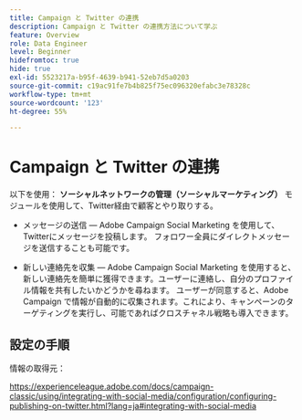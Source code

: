 ```yaml
---
title: Campaign と Twitter の連携
description: Campaign と Twitter の連携方法について学ぶ
feature: Overview
role: Data Engineer
level: Beginner
hidefromtoc: true
hide: true
exl-id: 5523217a-b95f-4639-b941-52eb7d5a0203
source-git-commit: c19ac91fe7b4b825f75ec096320efabc3e78328c
workflow-type: tm+mt
source-wordcount: '123'
ht-degree: 55%

---
```


# Campaign と Twitter の連携

以下を使用： **ソーシャルネットワークの管理（ソーシャルマーケティング）** モジュールを使用して、Twitter経由で顧客とやり取りする。

* メッセージの送信 — Adobe Campaign Social Marketing を使用して、Twitterにメッセージを投稿します。 フォロワー全員にダイレクトメッセージを送信することも可能です。

* 新しい連絡先を収集 — Adobe Campaign Social Marketing を使用すると、新しい連絡先を簡単に獲得できます。ユーザーに連絡し、自分のプロファイル情報を共有したいかどうかを尋ねます。 ユーザーが同意すると、Adobe Campaign で情報が自動的に収集されます。これにより、キャンペーンのターゲティングを実行し、可能であればクロスチャネル戦略も導入できます。

## 設定の手順

情報の取得元：

https://experienceleague.adobe.com/docs/campaign-classic/using/integrating-with-social-media/configuration/configuring-publishing-on-twitter.html?lang=ja#integrating-with-social-media

